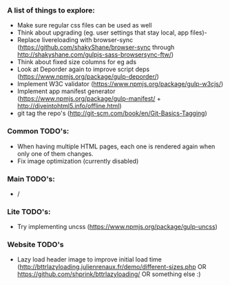 ### A list of things to explore:

  - Make sure regular css files can be used as well
  - Think about upgrading (eg. user settings that stay local, app files)-
  - Replace livereloading with browser-sync (https://github.com/shakyShane/browser-sync through http://shakyshane.com/gulpjs-sass-browsersync-ftw/)
  - Think about fixed size columns for eg ads
  - Look at Deporder again to improve script deps (https://www.npmjs.org/package/gulp-deporder/)
  - Implement W3C validator (https://www.npmjs.org/package/gulp-w3cjs/)
  - Implement app manifest generator (https://www.npmjs.org/package/gulp-manifest/ + http://diveintohtml5.info/offline.html)
  - git tag the repo's (http://git-scm.com/book/en/Git-Basics-Tagging)

### Common TODO's:

  - When having multiple HTML pages, each one is rendered again when only one of them changes.
  - Fix image optimization (currently disabled)

### Main TODO's:

  - /

### Lite TODO's:

  - Try implementing uncss (https://www.npmjs.org/package/gulp-uncss)

### Website TODO's

  - Lazy load header image to improve initial load time (http://bttrlazyloading.julienrenaux.fr/demo/different-sizes.php OR https://github.com/shprink/bttrlazyloading/ OR something else :)
